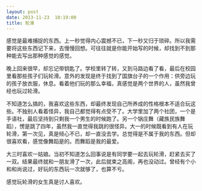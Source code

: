 ```yaml
---
layout: post
date: 2013-11-23  10:19:00
title: 轮滑
---
```


<p>
感觉是最难捕捉的东西。上一秒觉得内心震撼不已，下一秒又归于琐碎。所以我需要将这些东西记下来，去慢慢回想。可往往就是你能开始写的时候，却找到不到那种能去写出那种感觉的感觉。

晚上回来很早，却忘记带钥匙了。学校里转了转，又到马路边看了看，最后在校园里看那些孩子们玩轮滑。意外的发现是终于找到了国旗台子的一个作用：供旁边玩的孩子放衣服，休息。看着他们玩的那么幸福，真感觉是两个世界的人，虽然我曾经也玩过轮滑。

不知道怎么搞的，我喜欢这些东西，却最终发现自己所养成的性格根本不适合玩这些。不独别人看着怪异，我自己都觉得有点受不了。大学里加了两个社团，一个是手语社，最后坚持到只剩我一个男生的时候跑了。另一个锅庄舞（藏族民族舞蹈），愣是跳了四年，虽然我一直觉得我跳的很怪异。大一的时候既看到有人在玩轮滑，第一次见，真是倾心不已，却一直没去学。总觉得是不属于我的东西。但却很喜欢看，感觉像舞蹈是的。而舞蹈是我的最爱。

大三时喜欢一姑娘。当初不知道怎么回事说是有同学要一起去玩轮滑，赶紧去买了一双。结果最终就和一朋友滑了一次，此后就束之高阁，再也没动过。曾经有个小和和尚说过，好玩的东西玩一次就够了，也算不亏。

感觉玩轮滑的女生真是讨人喜欢。

</p>
